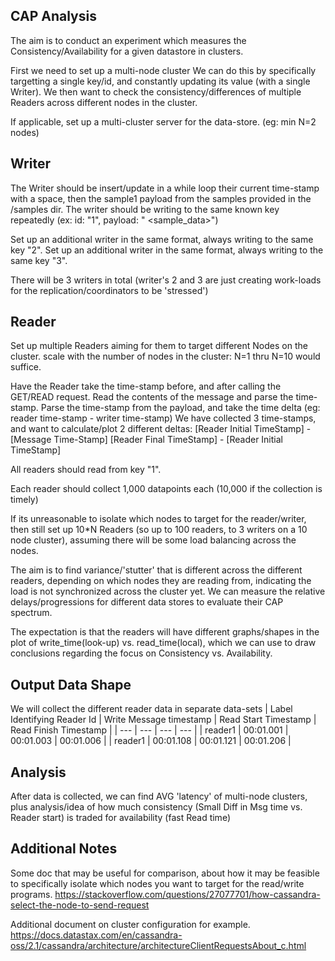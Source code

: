 
## CAP Analysis


The aim is to conduct an experiment which measures the Consistency/Availability for a given datastore in clusters.

First we need to set up a multi-node cluster
We can do this by specifically targetting a single key/id, and constantly updating its value (with a single Writer).
We then want to check the consistency/differences of multiple Readers across different nodes in the cluster.



If applicable, set up a multi-cluster server for the data-store. (eg: min N=2 nodes)

## Writer
The Writer should be insert/update in a while loop their current time-stamp with a space, then the sample1 payload from the samples provided in the /samples dir.
The writer should be writing to the same known key repeatedly (ex: id: "1", payload: "<timestamp> <sample_data>")

Set up an additional writer in the same format, always writing to the same key "2".
Set up an additional writer in the same format, always writing to the same key "3".

There will be 3 writers in total (writer's 2 and 3 are just creating work-loads for the replication/coordinators to be 'stressed')

## Reader
Set up multiple Readers aiming for them to target different Nodes on the cluster.
scale with the number of nodes in the cluster: N=1 thru N=10 would suffice.

Have the Reader take the time-stamp before, and after calling the GET/READ request.
Read the contents of the message and parse the time-stamp. Parse the time-stamp from the payload, and take the time delta (eg: reader time-stamp - writer time-stamp)
We have collected 3 time-stamps, and want to calculate/plot 2 different deltas:
[Reader Initial TimeStamp] - [Message Time-Stamp]
[Reader Final TimeStamp] - [Reader Initial TimeStamp]

All readers should read from key "1".

Each reader should collect 1,000 datapoints each (10,000 if the collection is timely)

If its unreasonable to isolate which nodes to target for the reader/writer, then still set up 10*N Readers (so up to 100 readers, to 3 writers on a 10 node cluster), assuming there will be some load balancing across the nodes.


The aim is to find variance/'stutter' that is different across the different readers, depending on which nodes they are reading from, indicating the load is not synchronized across the cluster yet.
We can measure the relative delays/progressions for different data stores to evaluate their CAP spectrum.

The expectation is that the readers will have different graphs/shapes in the plot of write_time(look-up) vs. read_time(local), which we can use to draw conclusions regarding the focus on Consistency vs. Availability.

## Output Data Shape
We will collect the different reader data in separate data-sets
| Label Identifying Reader Id | Write Message timestamp | Read Start Timestamp | Read Finish Timestamp |
| --- | --- | --- | --- |
| reader1 | 00:01.001 | 00:01.003 | 00:01.006 |
| reader1 | 00:01.108 | 00:01.121 | 00:01.206 |

## Analysis
After data is collected, we can find AVG 'latency' of multi-node clusters, plus analysis/idea of how much consistency (Small Diff in Msg time vs. Reader start) is traded for availability (fast Read time)

## Additional Notes
Some doc that may be useful for comparison, about how it may be feasible to specifically isolate which nodes you want to target for the read/write programs.
https://stackoverflow.com/questions/27077701/how-cassandra-select-the-node-to-send-request

Additional document on cluster configuration for example.
https://docs.datastax.com/en/cassandra-oss/2.1/cassandra/architecture/architectureClientRequestsAbout_c.html
